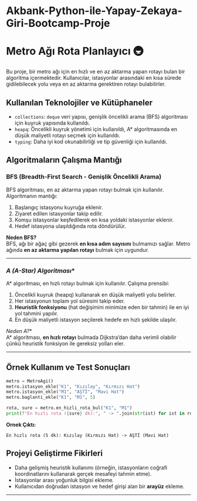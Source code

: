 # Akbank-Python-ile-Yapay-Zekaya-Giri-Bootcamp-Proje
# Metro Ağı Rota Planlayıcı 🚇

Bu proje, bir metro ağı için en hızlı ve en az aktarma yapan rotayı bulan bir algoritma içermektedir. Kullanıcılar, istasyonlar arasındaki en kısa sürede gidilebilecek yolu veya en az aktarma gerektiren rotayı bulabilirler.

##  Kullanılan Teknolojiler ve Kütüphaneler

- `collections`: `deque` veri yapısı, genişlik öncelikli arama (BFS) algoritması için kuyruk yapısında kullanıldı.
- `heapq`: Öncelikli kuyruk yönetimi için kullanıldı, A* algoritmasında en düşük maliyetli rotayı seçmek için kullanıldı.
- `typing`: Daha iyi kod okunabilirliği ve tip güvenliği için kullanıldı.

##  Algoritmaların Çalışma Mantığı

### **BFS (Breadth-First Search - Genişlik Öncelikli Arama)**
BFS algoritması, en az aktarma yapan rotayı bulmak için kullanılır. Algoritmanın mantığı:
1. Başlangıç istasyonu kuyruğa eklenir.
2. Ziyaret edilen istasyonlar takip edilir.
3. Komşu istasyonlar keşfedilerek en kısa yoldaki istasyonlar eklenir.
4. Hedef istasyona ulaşıldığında rota döndürülür.

 **Neden BFS?**  
BFS, ağı bir ağaç gibi gezerek **en kısa adım sayısını** bulmamızı sağlar. Metro ağında **en az aktarma yapılan rotayı** bulmak için uygundur.

---

### **A* (A-Star) Algoritması**
A* algoritması, en hızlı rotayı bulmak için kullanılır. Çalışma prensibi:
1. Öncelikli kuyruk (heapq) kullanarak en düşük maliyetli yolu belirler.
2. Her istasyonun toplam yol süresini takip eder.
3. **Heuristik fonksiyonu** (hat değişimini minimize eden bir tahmin) ile en iyi yol tahmini yapılır.
4. En düşük maliyetli istasyon seçilerek hedefe en hızlı şekilde ulaşılır.

 **Neden A*?**  
A* algoritması, **en hızlı rotayı** bulmada Dijkstra’dan daha verimli olabilir çünkü heuristik fonksiyon ile gereksiz yolları eler.

---

##  Örnek Kullanım ve Test Sonuçları

```python
metro = MetroAgi()
metro.istasyon_ekle("K1", "Kızılay", "Kırmızı Hat")
metro.istasyon_ekle("M1", "AŞTİ", "Mavi Hat")
metro.baglanti_ekle("K1", "M1", 5)

rota, sure = metro.en_hizli_rota_bul("K1", "M1")
print(f"En hızlı rota ({sure} dk):", " -> ".join(str(ist) for ist in rota))
```

 **Ornek Çıktı:**
```
En hızlı rota (5 dk): Kızılay (Kırmızı Hat) -> AŞTİ (Mavi Hat)
```

##  Projeyi Geliştirme Fikirleri

- Daha gelişmiş heuristik kullanımı (örneğin, istasyonların coğrafi koordinatlarını kullanarak gerçek mesafeyi tahmin etme).
- İstasyonlar arası yoğunluk bilgisi ekleme.
- Kullanıcıdan doğrudan istasyon ve hedef girişi alan bir **arayüz** ekleme.

---

